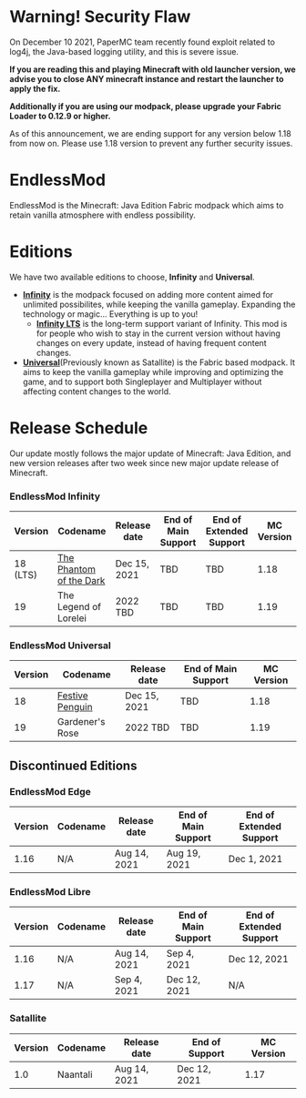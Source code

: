 # Warning! Security Flaw
On December 10 2021, PaperMC team recently found exploit related to log4j, the Java-based logging utility, and this is severe issue.

**If you are reading this and playing Minecraft with old launcher version, we advise you to close ANY minecraft instance and restart the launcher to apply the fix.**

**Additionally if you are using our modpack, please upgrade your Fabric Loader to 0.12.9 or higher.**

As of this announcement, we are ending support for any version below 1.18 from now on. Please use 1.18 version to prevent any further security issues.

# EndlessMod
EndlessMod is the Minecraft: Java Edition Fabric modpack which aims to retain vanilla atmosphere with endless possibility.

# Editions
We have two available editions to choose, **Infinity** and **Universal**.

* [**Infinity**](https://github.com/MysticMoonlight/EndlessMod/blob/main/editions/infinity/1.18/infinity.md) is the modpack focused on adding more content aimed for unlimited possibilites, while keeping the vanilla gameplay. Expanding the technology or magic... Everything is up to you!
    * [**Infinity LTS**](https://github.com/MysticMoonlight/EndlessMod/blob/main/editions/infinity/1.18/infinity.md) is the long-term support variant of Infinity. This mod is for people who wish to stay in the current version without having changes on every update, instead of having frequent content changes.
* [**Universal**](https://github.com/MysticMoonlight/EndlessMod/blob/main/editions/universal/1.18/universal.md)(Previously known as Satallite) is the Fabric based modpack. It aims to keep the vanilla gameplay while improving and optimizing the game, and to support both Singleplayer and Multiplayer without affecting content changes to the world.

# Release Schedule
Our update mostly follows the major update of Minecraft: Java Edition, and new version releases after two week since new major update release of Minecraft.

### EndlessMod Infinity
Version | Codename | Release date | End of Main Support | End of Extended Support | MC Version
------------ | ------------- | ------------- | ------------- | ------------- | -------------
18 (LTS) | [The Phantom of the Dark](https://en.wikipedia.org/wiki/The_Phantom_of_the_Opera) | Dec 15, 2021 | TBD | TBD | 1.18
19 | The Legend of Lorelei | 2022 TBD | TBD | TBD | 1.19 

### EndlessMod Universal
Version | Codename | Release date | End of Main Support | MC Version
------------ | ------------- | ------------- | ------------- | -------------
18 | [Festive Penguin](https://en.wikipedia.org/wiki/Penguin) | Dec 15, 2021 | TBD | 1.18
19 | Gardener's Rose | 2022 TBD | TBD | 1.19 

## Discontinued Editions
### EndlessMod Edge
Version | Codename | Release date | End of Main Support | End of Extended Support
------------ | ------------- | ------------- | ------------- | ------------- 
1.16 | N/A | Aug 14, 2021 | Aug 19, 2021 | Dec 1, 2021 | 1.16

### EndlessMod Libre
Version | Codename | Release date | End of Main Support | End of Extended Support
------------ | ------------- | ------------- | ------------- | -------------
1.16 | N/A | Aug 14, 2021 | Sep 4, 2021 | Dec 12, 2021 
1.17 | N/A | Sep 4, 2021 | Dec 12, 2021 | N/A

### Satallite
Version | Codename | Release date | End of Support | MC Version
------------ | ------------- | ------------- | ------------- | -------------
1.0 | Naantali | Aug 14, 2021 | Dec 12, 2021 | 1.17
